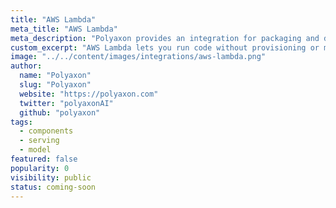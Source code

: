 ```yaml
---
title: "AWS Lambda"
meta_title: "AWS Lambda"
meta_description: "Polyaxon provides an integration for packaging and deploying models on AWS Lambda."
custom_excerpt: "AWS Lambda lets you run code without provisioning or managing servers."
image: "../../content/images/integrations/aws-lambda.png"
author:
  name: "Polyaxon"
  slug: "Polyaxon"
  website: "https://polyaxon.com"
  twitter: "polyaxonAI"
  github: "polyaxon"
tags: 
  - components
  - serving
  - model
featured: false
popularity: 0
visibility: public
status: coming-soon
---
```

